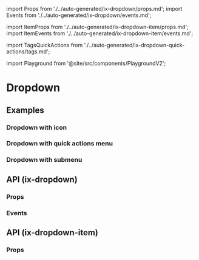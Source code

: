import Props from './../auto-generated/ix-dropdown/props.md';
import Events from './../auto-generated/ix-dropdown/events.md';

import ItemProps from './../auto-generated/ix-dropdown-item/props.md';
import ItemEvents from './../auto-generated/ix-dropdown-item/events.md';

import TagsQuickActions from './../auto-generated/ix-dropdown-quick-actions/tags.md';

import Playground from '@site/src/components/PlaygroundV2';

# Dropdown

## Examples

<Playground
name="dropdown" height="28rem"
examplesByName></Playground>

### Dropdown with icon

<Playground
name="dropdown-icon" height="18rem"
examplesByName></Playground>

### Dropdown with quick actions menu

<TagsQuickActions />

<Playground
name="dropdown-quick-actions" height="22rem"
examplesByName></Playground>

### Dropdown with submenu

<Playground
name="dropdown-submenu" height="22rem"
examplesByName></Playground>

## API (ix-dropdown)

### Props

<Props />

### Events

<Events />

## API (ix-dropdown-item)

### Props

<ItemProps />
